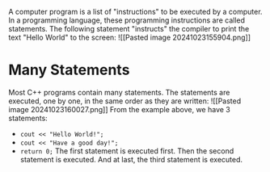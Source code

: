 A computer program is a list of "instructions" to be executed by a computer. In a programming language, these programming instructions are called statements. The following statement "instructs" the compiler to print the text "Hello World" to the screen:
![[Pasted image 20241023155904.png]]
# Many Statements
Most C++ programs contain many statements. The statements are executed, one by one, in the same order as they are written:
![[Pasted image 20241023160027.png]]
From the example above, we have 3 statements:
- `cout << "Hello World!";`
- `cout << "Have a good day!";`
- `return 0;`
The first statement is executed first. Then the second statement is executed. And at last, the third statement is executed.

